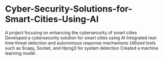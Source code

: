 # Cyber-Security-Solutions-for-Smart-Cities-Using-AI
A project focusing on enhancing the cybersecurity of smart cities Developed a cybersecurity solution for smart cities using AI Integrated real-time threat detection and autonomous response mechanisms Utilized tools such as Scapy, Socket, and Hping3 for system detection Created a machine learning model .
